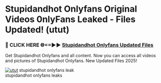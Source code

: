 # Stupidandhot Onlyfans Original Videos 0nlyFans Leaked - Files Updated! (utut)

<h3>🔴 CLICK HERE 🌐==►► <a href="https://tinyurl.com/x26r9saj" rel="nofollow">Stupidandhot Onlyfans Updated Files</a></h3>

Get Stupidandhot Onlyfans and all content. Now you can access all videos and pictures of Stupidandhot Onlyfans. New Updated Files 2025!

[![utut](https://i.imgur.com/LkgZPqh.gif)](https://tinyurl.com/x26r9saj)
stupidandhot onlyfans leak<br>
stupidandhot onlyfans leaks